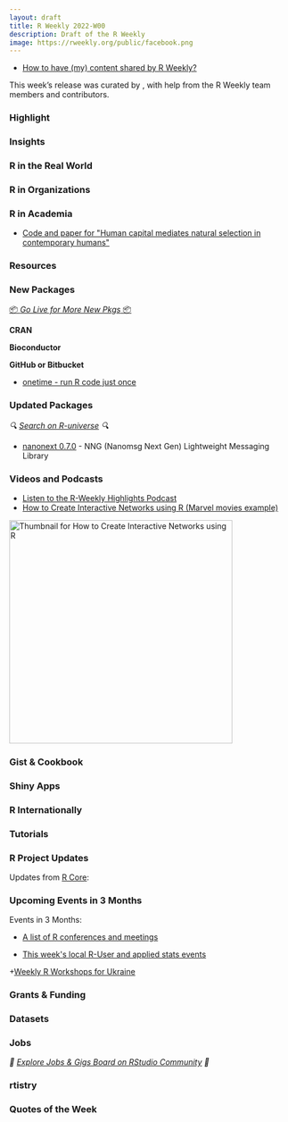 ```yaml
---
layout: draft
title: R Weekly 2022-W00
description: Draft of the R Weekly
image: https://rweekly.org/public/facebook.png
---
```



+ [How to have (my) content shared by R Weekly?](https://github.com/rweekly/rweekly.org#how-to-have-my-content-shared-by-r-weekly)

This week’s release was curated by [](), with help from the R Weekly team members and contributors.



###  Highlight



### Insights



### R in the Real World



###  R in Organizations



###  R in Academia

* [Code and paper for "Human capital mediates natural selection in contemporary humans"](https://github.com/hughjonesd/why-natural-selection)

###  Resources



###  New Packages

<p class="added-hostname"><a href="https://rweekly.org/live" target="_blank" class="externalLink">📦 <i>Go Live for More New Pkgs</i> 📦</a></p>


**CRAN**



**Bioconductor**



**GitHub or Bitbucket**

* [onetime - run R code just once](https://github.com/hughjonesd/onetime)

### Updated Packages

<i>🔍 [Search on R-universe](https://r-universe.dev/search/) 🔍</i>

* [nanonext 0.7.0](https://cran.r-project.org/package=nanonext) - NNG (Nanomsg Next Gen) Lightweight Messaging Library

###  Videos and Podcasts

* [Listen to the R-Weekly Highlights Podcast](https://rweekly.fireside.fm/)
* [How to Create Interactive Networks using R (Marvel movies example)](https://youtu.be/hgUJ-UFv4YY)
<a href="https://youtu.be/hgUJ-UFv4YY">
  <img src="https://i.ytimg.com/vi/hgUJ-UFv4YY/maxresdefault.jpg" alt="Thumbnail for How to Create Interactive Networks using R" width="400"/>
</a>

### Gist & Cookbook



### Shiny Apps



### R Internationally



###  Tutorials



<!--<div class="post-more-begin></div><div class="post-more-end"></div>-->

###  R Project Updates

Updates from [R Core](http://developer.r-project.org/blosxom.cgi/R-devel/NEWS):


###  Upcoming Events in 3 Months

Events in 3 Months:


+ [A list of R conferences and meetings](https://jumpingrivers.github.io/meetingsR/events.html)

+ [This week's local R-User and applied stats events](https://community.rstudio.com/c/irl)

+[Weekly R Workshops for Ukraine](https://sites.google.com/view/dariia-mykhailyshyna/main/r-workshops-for-ukraine)

### Grants & Funding


### Datasets


### Jobs

<i>💼 [Explore Jobs & Gigs Board on RStudio Community](https://community.rstudio.com/c/jobs/) 💼</i>

###  rtistry


###  Quotes of the Week

